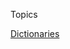 Topics

[Dictionaries](https://github.com/attilaistvanbudai/python-summary/blob/master/Dicts.ipynb)
